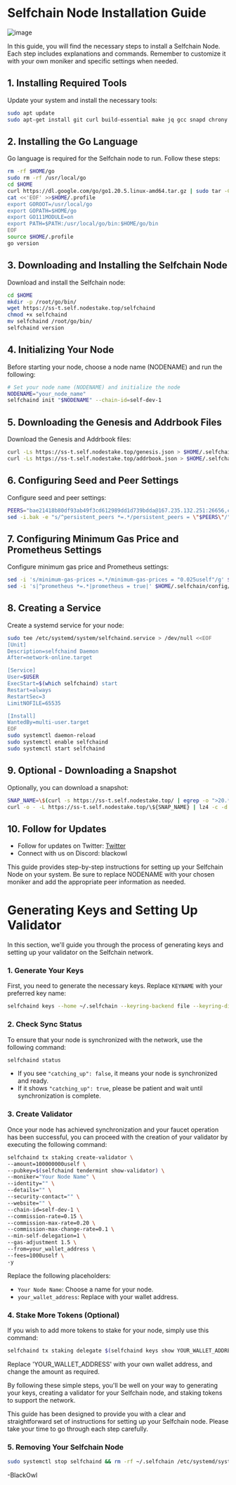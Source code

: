 # Selfchain Node Installation Guide

![image](https://github.com/brsbrc/Testnetler-ve-Rehberler/assets/107190154/8afb86d4-79a2-4a88-92da-16edadd067e6)

In this guide, you will find the necessary steps to install a Selfchain Node. Each step includes explanations and commands. Remember to customize it with your own moniker and specific settings when needed.

## 1. Installing Required Tools

Update your system and install the necessary tools:

```bash
sudo apt update
sudo apt-get install git curl build-essential make jq gcc snapd chrony lz4 tmux unzip bc -y
```

## 2. Installing the Go Language

Go language is required for the Selfchain node to run. Follow these steps:

```bash
rm -rf $HOME/go
sudo rm -rf /usr/local/go
cd $HOME
curl https://dl.google.com/go/go1.20.5.linux-amd64.tar.gz | sudo tar -C/usr/local -zxvf -
cat <<'EOF' >>$HOME/.profile
export GOROOT=/usr/local/go
export GOPATH=$HOME/go
export GO111MODULE=on
export PATH=$PATH:/usr/local/go/bin:$HOME/go/bin
EOF
source $HOME/.profile
go version
```

## 3. Downloading and Installing the Selfchain Node

Download and install the Selfchain node:

```bash
cd $HOME
mkdir -p /root/go/bin/
wget https://ss-t.self.nodestake.top/selfchaind
chmod +x selfchaind
mv selfchaind /root/go/bin/
selfchaind version
```

## 4. Initializing Your Node

Before starting your node, choose a node name (NODENAME) and run the following:

```bash
# Set your node name (NODENAME) and initialize the node
NODENAME="your_node_name"
selfchaind init "$NODENAME" --chain-id=self-dev-1
```

## 5. Downloading the Genesis and Addrbook Files

Download the Genesis and Addrbook files:

```bash
curl -Ls https://ss-t.self.nodestake.top/genesis.json > $HOME/.selfchain/config/genesis.json 
curl -Ls https://ss-t.self.nodestake.top/addrbook.json > $HOME/.selfchain/config/addrbook.json 
```

## 6. Configuring Seed and Peer Settings

Configure seed and peer settings:

```bash
PEERS="bae21418b80df93ab49f3cd612989dd1d739bdda@167.235.132.251:26656,c66b609d52cd9b4062520ef5eff1081db1ddca85@5.75.178.181:26656,5f180263bec701b722b750b9fa63ee95969e5d02@65.109.238.88:26656,7b972e7dc4e5fd1225c94f9f8f146c321fb0d380@5.75.159.86:26656,342702c9800ae15c46d40d24e7f6d209a60a9cf7@116.203.59.248:26656,88ffe6a82f9f5425c7484d3659130db88b0907a5@38.242.230.118:57656,59b50622fedb264ba4871b48c42ef21b518566da@141.94.18.48:26656,c244ea9c8d45923b00439617324552eaf20efd3e@5.9.61.78:33656,e50e9d1ad731164a54a403bd6bafda11ba13b749@170.64.141.15:26656,ca4b6131d616d4d5930e50f1f557950f17fe4091@188.166.218.244:26656,2425d2ba5f493a10d4decd0fb42ef47dc13efec2@206.189.206.88:26656" 
sed -i.bak -e "s/^persistent_peers *=.*/persistent_peers = \"$PEERS\"/" $HOME/.selfchain/config/config.toml
```

## 7. Configuring Minimum Gas Price and Prometheus Settings

Configure minimum gas price and Prometheus settings:

```bash
sed -i 's/minimum-gas-prices =.*/minimum-gas-prices = "0.025uself"/g' $HOME/.selfchain/config/app.toml
sed -i 's|^prometheus *=.*|prometheus = true|' $HOME/.selfchain/config/config.toml
```

## 8. Creating a Service

Create a systemd service for your node:

```bash
sudo tee /etc/systemd/system/selfchaind.service > /dev/null <<EOF
[Unit]
Description=selfchaind Daemon
After=network-online.target

[Service]
User=$USER
ExecStart=$(which selfchaind) start
Restart=always
RestartSec=3
LimitNOFILE=65535

[Install]
WantedBy=multi-user.target
EOF
sudo systemctl daemon-reload
sudo systemctl enable selfchaind
sudo systemctl start selfchaind
```

## 9. Optional - Downloading a Snapshot

Optionally, you can download a snapshot:

```bash
SNAP_NAME=\$(curl -s https://ss-t.self.nodestake.top/ | egrep -o ">20.*\.tar.lz4" | tr -d ">")
curl -o - -L https://ss-t.self.nodestake.top/\${SNAP_NAME} | lz4 -c -d - | tar -x -C $HOME/.selfchain
```


## 10. Follow for Updates

- Follow for updates on Twitter: [Twitter](https://twitter.com/brsbtc)
- Connect with us on Discord: blackowl


This guide provides step-by-step instructions for setting up your Selfchain Node on your system. Be sure to replace NODENAME with your chosen moniker and add the appropriate peer information as needed.

# Generating Keys and Setting Up Validator

In this section, we'll guide you through the process of generating keys and setting up your validator on the Selfchain network.

### 1. Generate Your Keys

First, you need to generate the necessary keys. Replace `KEYNAME` with your preferred key name:

```bash
selfchaind keys --home ~/.selfchain --keyring-backend file --keyring-dir keys add KEYNAME
```

### 2. Check Sync Status

To ensure that your node is synchronized with the network, use the following command:

```bash
selfchaind status
```

- If you see `"catching_up": false`, it means your node is synchronized and ready.
- If it shows `"catching_up": true`, please be patient and wait until synchronization is complete.

### 3. Create Validator

Once your node has achieved synchronization and your faucet operation has been successful, you can proceed with the creation of your validator by executing the following command:

```bash
selfchaind tx staking create-validator \
--amount=100000000uself \
--pubkey=$(selfchaind tendermint show-validator) \
--moniker="Your Node Name" \
--identity="" \
--details="" \
--security-contact="" \
--website="" \
--chain-id=self-dev-1 \
--commission-rate=0.15 \
--commission-max-rate=0.20 \
--commission-max-change-rate=0.1 \
--min-self-delegation=1 \
--gas-adjustment 1.5 \
--from=your_wallet_address \
--fees=1000uself \
-y
```

Replace the following placeholders:
- `Your Node Name`: Choose a name for your node.
- `your_wallet_address`: Replace with your wallet address.

### 4. Stake More Tokens (Optional)

If you wish to add more tokens to stake for your node, simply use this command:

```bash
selfchaind tx staking delegate $(selfchaind keys show YOUR_WALLET_ADDRESS --bech val -a) 1000000uself --from YOUR_WALLET_ADDRESS --chain-id self-dev-1 --gas-adjustment 1.2 --fees 1000uself -y
```

Replace 'YOUR_WALLET_ADDRESS' with your own wallet address, and change the amount as required.

By following these simple steps, you'll be well on your way to generating your keys, creating a validator for your Selfchain node, and staking tokens to support the network.

This guide has been designed to provide you with a clear and straightforward set of instructions for setting up your Selfchain node. Please take your time to go through each step carefully.

### 5. Removing Your Selfchain Node
```bash
sudo systemctl stop selfchaind && rm -rf ~/.selfchain /etc/systemd/system/selfchaind.service && sudo systemctl disable selfchaind && sudo systemctl daemon-reload
```

-BlackOwl
